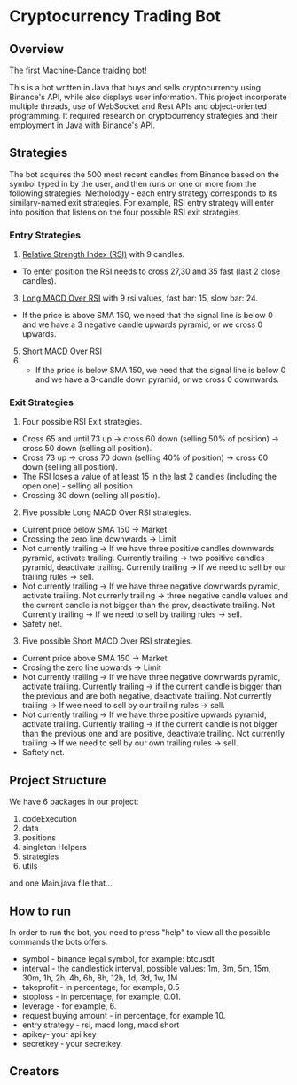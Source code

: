 # Cryptocurrency Trading Bot

## Overview
The first Machine-Dance traiding bot!

This is a bot written in Java that buys and sells cryptocurrency using Binance's API, while also displays user information.
This project incorporate multiple threads, use of WebSocket and Rest APIs and object-oriented programming.
It required research on cryptocurrency strategies and their employment in Java with Binance's API.

## Strategies
The bot acquires the 500 most recent candles from Binance based on the symbol typed in by the user, and then runs on one or more from the following strategies.
Metholodgy - each entry strategy corresponds to its similary-named exit strategies. For example, RSI entry strategy will enter into position that listens on the four possible RSI exit strategies. 

### Entry Strategies
1. [Relative Strength Index (RSI)](https://www.investopedia.com/terms/r/rsi.asp) with 9 candles.
* To enter position the RSI needs to cross 27,30 and 35 fast (last 2 close candles).
3. [Long MACD Over RSI](https://www.investopedia.com/terms/m/macd.asp) with 9 rsi values, fast bar: 15, slow bar: 24.
* If the price is above SMA 150, we need that the signal line is below 0 and we have a 3 negative candle upwards pyramid, or we cross 0 upwards.
5. [Short MACD Over RSI](https://www.investopedia.com/terms/m/macd.asp)
6. * If the price is below SMA 150, we need that the signal line is below 0 and we have a 3-candle down pyramid, or we cross 0 downwards.

### Exit Strategies
1. Four possible RSI Exit strategies.
* Cross 65 and until 73 up -> cross 60 down (selling 50% of position) -> cross 50 down (selling all position).
* Cross 73 up -> cross 70 down (selling 40% of position) -> cross 60 down (selling all position).
* The RSI loses a value of at least 15 in the last 2 candles (including the open one) - selling all position
* Crossing 30 down (selling all positio).
2. Five possible Long MACD Over RSI strategies.
* Current price below SMA 150 -> Market
* Crossing the zero line downwards -> Limit
* Not currently trailing -> If we have three positive candles downwards pyramid, activate trailing. Currently trailing -> two positive candles pyramid, deactivate trailing. Currently trailing -> If we need to sell by our trailing rules -> sell. 
* Not currently trailing -> If we have three negative downwards pyramid, activate trailing. Not currenly trailing -> three negative candle values and the current candle is not bigger than the prev, deactivate trailing. Not Currently trailing -> If we need to sell by trailing rules -> sell.
* Safety net.
3. Five possible Short MACD Over RSI strategies.
* Current price above SMA 150 -> Market
* Crosing the zero line upwards -> Limit
* Not currently trailing -> If we have three negative downwards pyramid, activate trailing. Currently trailing ->  if the current candle is bigger than the previous and are both negative, deactivate trailing. Not currently trailing -> If wee need to sell by our trailing rules -> sell.
* Not currently trailing -> If we have three positive upwards pyramid, activate trailing. Currently trailing -> if the current candle is not bigger than the previous one and are positive, deactivate trailing. Not currently trailing -> If we need to sell by our own trailing rules -> sell.
* Saftety net.

## Project Structure
We have 6 packages in our project:
1. codeExecution
3. data
4. positions
5. singleton Helpers
6. strategies
7. utils

and one Main.java file that...

## How to run
In order to run the bot, you need to press "help" to view all the possible commands the bots offers.
* symbol - binance legal symbol, for example: btcusdt
* interval - the candlestick interval, possible values: 1m, 3m, 5m, 15m, 30m, 1h, 2h, 4h, 6h, 8h, 12h, 1d, 3d, 1w, 1M
* takeprofit - in percentage, for example, 0.5
* stoploss - in percentage, for example, 0.01.
* leverage - for example, 6.
* request buying amount - in percentage, for example 10. 
* entry strategy - rsi, macd long, macd short
* apikey- your api key
* secretkey - your secretkey.







## Creators


